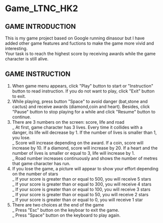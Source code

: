 # Game_LTNC_HK2

## GAME INTRODUCTION
This is my game project based on Google running dinasour but I have added other game features and fuctions to make the game more vivid and interesting. <br/>
Your task is to reach the highest score by receiving awards while the game character is still alive. <br/>
## GAME INSTRUCTION
1. When game menu appears, click "Play" button to start or "Instruction" button to read instruction. If you do not want to play, click "Exit" button to exit.
2. While playing, press button "Space" to avoid danger (bat,stone and cactus) and receive awards (diamond,coin and heart). Besides, click "Pause" button to stop playing 
for a while and click "Resume" button to continue.
3. There are 3 numbers on the screen: score, life and road <br/>
_ At first, game character has 3 lives. Every time it collides with a danger, its life will decrease by 1. If the number of lives is smaller than 1, you lose. <br/>
_ Score will increase depending on the award. If a coin, score will increase by 10. If a diamond, score will increase by 20. If a heart and the number of lives is smaller
or equal to 3, life will increase by 1. <br/>
_ Road number increases continuously and shows the number of metres that game character has run. <br/>
4. If you lose the game, a picture will appear to show your effort depending on the number of stars <br/>
_ If your score is greater than or equal to 500, you will receive 5 stars  <br/>
_ If your score is greater than or equal to 300, you will receive 4 stars  <br/>
_ If your score is greater than or equal to 100, you will receive 3 stars  <br/>
_ If your score is greater than or equal to 50, you will receive 2 stars   <br/>
_ If your score is greater than or equal to 0, you will receive 1 star     <br/>
5. There are two choices at the end of the game <br/>
_ Press "Esc" button on the keyboar to exit the game. <br/>
_ Press "Space" button on the keyboard to play again. <br/>
